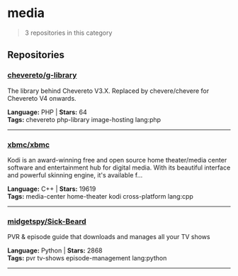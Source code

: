 # media

> 3 repositories in this category

## Repositories

### [chevereto/g-library](https://github.com/chevereto/g-library)

The library behind Chevereto V3.X. Replaced by chevere/chevere for Chevereto V4 onwards.

**Language:** PHP | **Stars:** 64  
**Tags:** chevereto php-library image-hosting lang:php 

---

### [xbmc/xbmc](https://github.com/xbmc/xbmc)

Kodi is an award-winning free and open source home theater/media center software and entertainment hub for digital media. With its beautiful interface and powerful skinning engine, it's available f...

**Language:** C++ | **Stars:** 19619  
**Tags:** media-center home-theater kodi cross-platform lang:cpp 

---

### [midgetspy/Sick-Beard](https://github.com/midgetspy/Sick-Beard)

PVR & episode guide that downloads and manages all your TV shows

**Language:** Python | **Stars:** 2868  
**Tags:** pvr tv-shows episode-management lang:python 

---

